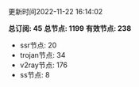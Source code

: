 更新时间2022-11-22 16:14:02

**总订阅: 45**
**总节点: 1199**
**有效节点: 238**
- ssr节点: 20
- trojan节点: 34
- v2ray节点: 176
- ss节点: 8

